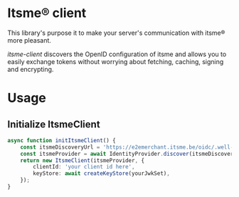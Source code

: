 # Itsme&reg; client
This library's purpose it to make your server's communication with itsme&reg;
more pleasant.

_itsme-client_ discovers the OpenID configuration of itsme and allows you to
easily exchange tokens without worrying about fetching, caching, signing and
encrypting.

# Usage
## Initialize ItsmeClient

```TypeScript
async function initItsmeClient() {
    const itsmeDiscoveryUrl = 'https://e2emerchant.itsme.be/oidc/.well-known/openid-configuration';
    const itsmeProvider = await IdentityProvider.discover(itsmeDiscoveryUrl));
    return new ItsmeClient(itsmeProvider, {
        clientId: 'your client id here',
        keyStore: await createKeyStore(yourJwkSet),
    });
}
```
